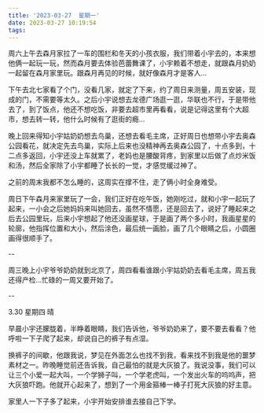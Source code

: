 ```yaml
---
title: '2023-03-27  星期一'
date: 2023-03-27 10:19:54
tags:
---
```


周六上午去森月家拉了一车的围栏和冬天的小孩衣服，我们带着小宇去的，本来想他俩一起玩一玩，然而森月要去体验芭蕾舞课了，小宇赖着不想走，就跟森月奶奶一起留在森月家里玩。跟森月再见的时候，就好像森月才是客人...

下午去北七家看了个门，没看几家，就定了下来，约了周日来测量，周五安装，现成的门，不需要等太久。之后小宇说想去龙德广场逛一逛，华联也不行，于是带他去了，到了饭点，他还不想吃饭，非要去超市里再看看，说是记得这里有个大超市，想去转一转，他什么时候有了逛街的瘾...

晚上回来得知小宇姑奶奶想去鸟巢，还想去看毛主席，正好周日也想带小宇去奥森公园看花，就决定先去鸟巢，实际上后来也没精神再去奥森公园了，十点多到，十二点多返回，小宇还没上车就累了，老妈也是腰酸背疼，到家里以后做了点炒米饭和汤，然后全家除了小宇都睡了长长的一觉，才感觉缓过神了。

之前的周末我都不怎么睡的，这周实在撑不住，走了俩小时全身难受。

周日下午森月来家里玩了一会，我们正好在吃午饭，她刚吃过，就和小宇一起玩了起来，一小会之后她妈妈来叫她回去，虽然不情愿，还是回去了，说好了睡起来之后去公园里玩，后来小宇想起了他还没画星球，于是画了两个多小时，我画星星的轮廓，他指挥位置和大小，然后涂色，最后统一画脸，画了几个眼睛之后，小圆圈画得很顺手了。

--

周三晚上小宇爷爷奶奶就到北京了，周四看看谁跟小宇姑奶奶去看毛主席，周五我还得产检...忙碌的一周又要开始了。

--

3.30 星期四 晴

早晨小宇还朦胧着，半睁着眼睛，我们告诉他，爷爷奶奶来了，要不要去看看？他呼啦一下子爬了起来，却说自己的裤子有点湿。

换裤子的间歇，他跟我说，梦见在外面怎么也找不到我，看来找不到我是他的噩梦素材之一。昨晚睡觉前还告诉我，自己最怕的就是大灰狼了。我说没事，我们可以让三个小爱一起大叫，一个学狮子叫，一个学老虎叫，一个发出火车的呜呜声，把大灰狼吓跑。他就开心起来了，想到了一个用金箍棒一棒子打死大灰狼的好主意。

家里人一下子多了起来，小宇开始安排谁去接自己下学。


